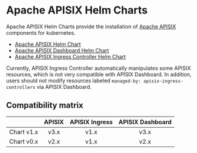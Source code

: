 <!--
#
# Licensed to the Apache Software Foundation (ASF) under one or more
# contributor license agreements.  See the NOTICE file distributed with
# this work for additional information regarding copyright ownership.
# The ASF licenses this file to You under the Apache License, Version 2.0
# (the "License"); you may not use this file except in compliance with
# the License.  You may obtain a copy of the License at
#
#     http://www.apache.org/licenses/LICENSE-2.0
#
# Unless required by applicable law or agreed to in writing, software
# distributed under the License is distributed on an "AS IS" BASIS,
# WITHOUT WARRANTIES OR CONDITIONS OF ANY KIND, either express or implied.
# See the License for the specific language governing permissions and
# limitations under the License.
#
-->

# Apache APISIX Helm Charts

Apache APISIX Helm Charts provide the installation of [Apache APISIX](https://github.com/apache/apisix#apache-apisix) components for kubernetes.

- [Apache APISIX Helm Chart](./docs/en/latest/apisix.md)
- [Apache APISIX Dashboard Helm Chart](./docs/en/latest/apisix-dashboard.md)
- [Apache APISIX Ingress Controller Helm Chart](./docs/en/latest/apisix-ingress-controller.md)

Currently, APISIX Ingress Controller automatically manipulates some APISIX resources, which is not very compatible with APISIX Dashboard. In addition, users should not modify resources labeled `managed-by: apisix-ingress-controllers` via APISIX Dashboard.

## Compatibility matrix

|            | APISIX | APISIX Ingress | APISIX Dashboard |
| :--------: | :----: | :------------: | :--------------: |
| Chart v1.x |  v3.x  |      v1.x      |       v3.x       |
| Chart v0.x |  v2.x  |      v1.x      |       v2.x       |
